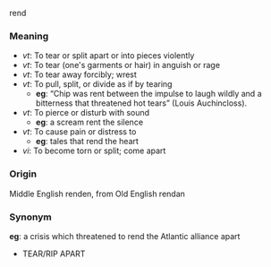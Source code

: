 rend
### Meaning
+ _vt_: To tear or split apart or into pieces violently
+ _vt_: To tear (one's garments or hair) in anguish or rage
+ _vt_: To tear away forcibly; wrest
+ _vt_: To pull, split, or divide as if by tearing
    + __eg__: “Chip was rent between the impulse to laugh wildly and a bitterness that threatened hot tears” (Louis Auchincloss).
+ _vt_: To pierce or disturb with sound
    + __eg__: a scream rent the silence
+ _vt_: To cause pain or distress to
    + __eg__: tales that rend the heart
+ _vi_: To become torn or split; come apart

### Origin

Middle English renden, from Old English rendan

### Synonym

__eg__: a crisis which threatened to rend the Atlantic alliance apart

+ TEAR/RIP APART


